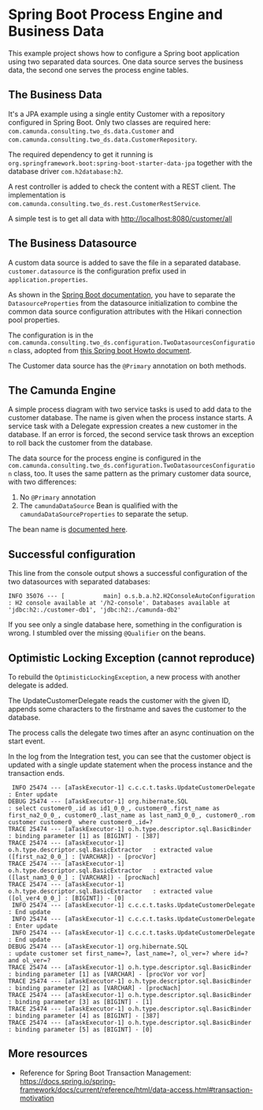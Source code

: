 # Spring Boot Process Engine and Business Data

This example project shows how to configure a Spring boot application using two 
separated data sources. One data source serves the business data, the second one serves 
the process engine tables.

## The Business Data

It's a JPA example using a single entity Customer with a repository configured in 
Spring Boot. Only two classes are required here: `com.camunda.consulting.two_ds.data.Customer` 
and `com.camunda.consulting.two_ds.data.CustomerRepository`.

The required dependency to get it running is `org.springframework.boot:spring-boot-starter-data-jpa` 
together with the database driver `com.h2database:h2`.

A rest controller is added to check the content with a REST client. The implementation is 
`com.camunda.consulting.two_ds.rest.CustomerRestService`.

A simple test is to get all data with [http://localhost:8080/customer/all](http://localhost:8080/customer/all)

## The Business Datasource

A custom data source is added to save the file in a separated database. `customer.datasource` 
is the configuration prefix used in `application.properties`.

As shown in the [Spring Boot documentation](https://docs.spring.io/spring-boot/docs/current/reference/htmlsingle/#howto.data-access.configure-custom-datasource), 
you have to separate the `DatasourceProperties` from the datasource initialization 
to combine the common data source configuration attributes with the Hikari connection pool properties.

The configuration is in the `com.camunda.consulting.two_ds.configuration.TwoDatasourcesConfiguration` class, adopted from
[this Spring boot Howto document](https://docs.spring.io/spring-boot/docs/current/reference/htmlsingle/#howto.data-access.configure-two-datasources).

The Customer data source has the `@Primary` annotation on both methods.

## The Camunda Engine

A simple process diagram with two service tasks is used to add data to the customer database. 
The name is given when the process instance starts. A service task with a Delegate expression 
creates a new customer in the database. If an error is forced, the second service task throws 
an exception to roll back the customer from the database.

The data source for the process engine is configured in the
`com.camunda.consulting.two_ds.configuration.TwoDatasourcesConfiguration` 
class, too. It uses the same pattern as the primary customer data source, with two differences:
1. No `@Primary` annotation
2. The `camundaDataSource` Bean is qualified with the `camundaDataSourceProperties` to separate the setup.

The bean name is [documented here](https://docs.camunda.org/manual/7.18/user-guide/spring-boot-integration/configuration/#defaultdatasourceconfiguration).

## Successful configuration

This line from the console output shows a successful configuration of the two datasources with separated databases:

```
INFO 35076 --- [           main] o.s.b.a.h2.H2ConsoleAutoConfiguration    : H2 console available at '/h2-console'. Databases available at 'jdbc:h2:./customer-db1', 'jdbc:h2:./camunda-db2'
```

If you see only a single database here, something in the configuration is wrong. 
I stumbled over the missing `@Qualifier` on the beans.

## Optimistic Locking Exception (cannot reproduce)

To rebuild the `OptimisticLockingException`, a new process with another delegate is added.

The UpdateCustomerDelegate reads the customer with the given ID, appends some characters to the firstname and saves the customer to the database.

The process calls the delegate two times after an async continuation on the start event.

In the log from the Integration test, you can see that the customer object is updated with a single update statement when the process instance and the transaction ends.

```
 INFO 25474 --- [aTaskExecutor-1] c.c.c.t.tasks.UpdateCustomerDelegate     : Enter update
DEBUG 25474 --- [aTaskExecutor-1] org.hibernate.SQL                        : select customer0_.id as id1_0_0_, customer0_.first_name as first_na2_0_0_, customer0_.last_name as last_nam3_0_0_, customer0_.rom customer customer0_ where customer0_.id=?
TRACE 25474 --- [aTaskExecutor-1] o.h.type.descriptor.sql.BasicBinder      : binding parameter [1] as [BIGINT] - [387]
TRACE 25474 --- [aTaskExecutor-1] o.h.type.descriptor.sql.BasicExtractor   : extracted value ([first_na2_0_0_] : [VARCHAR]) - [procVor]
TRACE 25474 --- [aTaskExecutor-1] o.h.type.descriptor.sql.BasicExtractor   : extracted value ([last_nam3_0_0_] : [VARCHAR]) - [procNach]
TRACE 25474 --- [aTaskExecutor-1] o.h.type.descriptor.sql.BasicExtractor   : extracted value ([ol_ver4_0_0_] : [BIGINT]) - [0]
 INFO 25474 --- [aTaskExecutor-1] c.c.c.t.tasks.UpdateCustomerDelegate     : End update
 INFO 25474 --- [aTaskExecutor-1] c.c.c.t.tasks.UpdateCustomerDelegate     : Enter update
 INFO 25474 --- [aTaskExecutor-1] c.c.c.t.tasks.UpdateCustomerDelegate     : End update
DEBUG 25474 --- [aTaskExecutor-1] org.hibernate.SQL                        : update customer set first_name=?, last_name=?, ol_ver=? where id=? and ol_ver=?
TRACE 25474 --- [aTaskExecutor-1] o.h.type.descriptor.sql.BasicBinder      : binding parameter [1] as [VARCHAR] - [procVor vor vor]
TRACE 25474 --- [aTaskExecutor-1] o.h.type.descriptor.sql.BasicBinder      : binding parameter [2] as [VARCHAR] - [procNach]
TRACE 25474 --- [aTaskExecutor-1] o.h.type.descriptor.sql.BasicBinder      : binding parameter [3] as [BIGINT] - [1]
TRACE 25474 --- [aTaskExecutor-1] o.h.type.descriptor.sql.BasicBinder      : binding parameter [4] as [BIGINT] - [387]
TRACE 25474 --- [aTaskExecutor-1] o.h.type.descriptor.sql.BasicBinder      : binding parameter [5] as [BIGINT] - [0]
```


## More resources

* Reference for Spring Boot Transaction Management: https://docs.spring.io/spring-framework/docs/current/reference/html/data-access.html#transaction-motivation 
 
